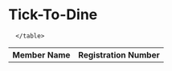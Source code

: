 # Tick-To-Dine

<html>
  <head>
    <body>
      <table>
        <th> Member Name </th>
        <th> Registration Number </th>
     
      </table>
        
  </head>
</html>

